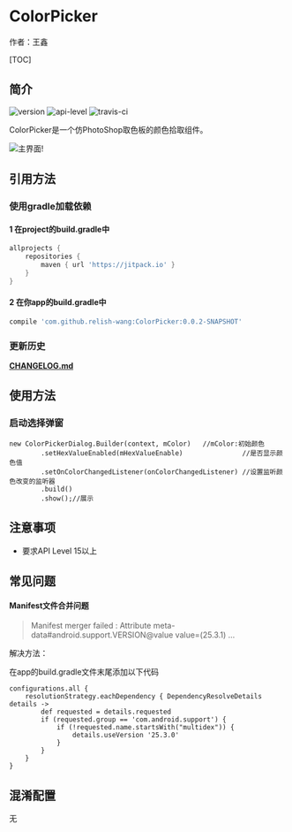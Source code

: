 # ColorPicker

作者：王鑫

[TOC]
## 简介

![version](https://jitpack.io/v/relish-wang/ColorPicker.svg)
![api-level](https://android-arsenal.com/api?level=14)
![travis-ci](https://travis-ci.org/relish-wang/ColorPicker)

ColorPicker是一个仿PhotoShop取色板的颜色拾取组件。

![主界面](./image/colorpicker.gif)!

## 引用方法

### 使用gradle加载依赖

#### 1 在project的build.gradle中
```groovy
allprojects {
    repositories {
        maven { url 'https://jitpack.io' }
    }
}
```

#### 2 在你app的build.gradle中
```groovy
compile 'com.github.relish-wang:ColorPicker:0.0.2-SNAPSHOT'
```

### 更新历史

[**CHANGELOG.md**](CHANGELOG.md)

## 使用方法

### 启动选择弹窗
```
new ColorPickerDialog.Builder(context, mColor)   //mColor:初始颜色
        .setHexValueEnabled(mHexValueEnable)               //是否显示颜色值
        .setOnColorChangedListener(onColorChangedListener) //设置监听颜色改变的监听器
        .build()
        .show();//展示
```

## 注意事项

- 要求API Level 15以上

## 常见问题

#### Manifest文件合并问题

> Manifest merger failed : Attribute meta-data#android.support.VERSION@value value=(25.3.1) ...
 
解决方法：

在app的build.gradle文件末尾添加以下代码

```
configurations.all {
    resolutionStrategy.eachDependency { DependencyResolveDetails details ->
        def requested = details.requested
        if (requested.group == 'com.android.support') {
            if (!requested.name.startsWith("multidex")) {
                details.useVersion '25.3.0'
            }
        }
    }
}
```


## 混淆配置

无
